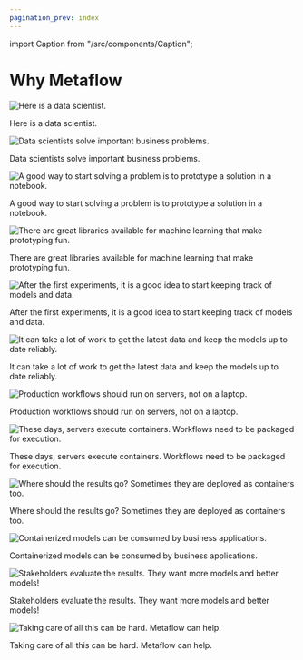 ```yaml
---
pagination_prev: index
---
```


import Caption from "/src/components/Caption";

# Why Metaflow

![Here is a data scientist.](/assets/metaflow_docs-1.png)

<Caption>Here is a data scientist.</Caption>

![Data scientists solve important business problems.](/assets/metaflow_docs-2.png)

<Caption>Data scientists solve important business problems.</Caption>

![A good way to start solving a problem is to prototype a solution in a notebook.](/assets/metaflow_docs-3.png)

<Caption>A good way to start solving a problem is to prototype a solution in a notebook.</Caption>

![There are great libraries available for machine learning that make prototyping fun.](/assets/metaflow_docs-4.png)

<Caption>There are great libraries available for machine learning that make prototyping fun.</Caption>

![After the first experiments, it is a good idea to start keeping track of models and data.](/assets/metaflow_docs-5.png)

<Caption>After the first experiments, it is a good idea to start keeping track of models and data.</Caption>

![It can take a lot of work to get the latest data and keep the models up to date reliably.](/assets/metaflow_docs-6.png)

<Caption>It can take a lot of work to get the latest data and keep the models up to date reliably.</Caption>

![Production workflows should run on servers, not on a laptop.](/assets/metaflow_docs-7.png)

<Caption>Production workflows should run on servers, not on a laptop.</Caption>

![These days, servers execute containers. Workflows need to be packaged for execution.](/assets/metaflow_docs-8.png)

<Caption>These days, servers execute containers. Workflows need to be packaged for execution.</Caption>

![Where should the results go? Sometimes they are deployed as containers too.](/assets/metaflow_docs-9.png)

<Caption>Where should the results go? Sometimes they are deployed as containers too.</Caption>

![Containerized models can be consumed by business applications.](/assets/metaflow_docs-10.png)

<Caption>Containerized models can be consumed by business applications.</Caption>

![Stakeholders evaluate the results. They want more models and better models!](/assets/metaflow_docs-11.png)

<Caption>Stakeholders evaluate the results. They want more models and better models!</Caption>

![Taking care of all this can be hard. Metaflow can help.](/assets/metaflow_logo.png)

<Caption>Taking care of all this can be hard. Metaflow can help.</Caption>
